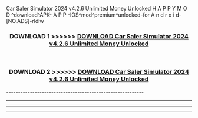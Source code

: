  Car Saler Simulator 2024 v4.2.6 Unlimited Money Unlocked  H A P P Y M O D ^download^APK- A P P -IOS^mod^premium^unlocked-for A n d r o i d-[NO.ADS]-rldlw



<div align="center">

<h3>DOWNLOAD 1 >>>>>> <a href="https://en-mod.web.app/?en= Car Saler Simulator 2024 v4.2.6 Unlimited Money Unlocked ">DOWNLOAD Car Saler Simulator 2024 v4.2.6 Unlimited Money Unlocked  </a></h3><br>

<h3>DOWNLOAD 2 >>>>>> <a href="https://en-mod.web.app/?en= Car Saler Simulator 2024 v4.2.6 Unlimited Money Unlocked ">DOWNLOAD Car Saler Simulator 2024 v4.2.6 Unlimited Money Unlocked  </a></h3>

</div>
----------------------------------------------------------

----------------------------------------------------------

----------------------------------------------------------

----------------------------------------------------------



